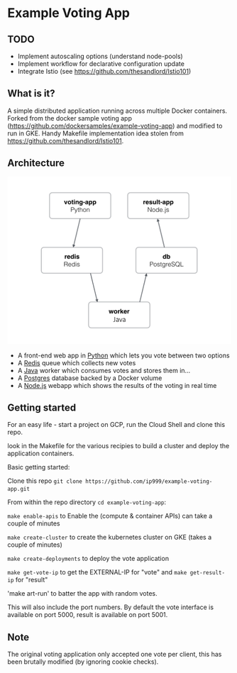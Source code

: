 Example Voting App
=========

TODO
----

* Implement autoscaling options (understand node-pools)
* Implement workflow for declarative configuration update
* Integrate Istio (see https://github.com/thesandlord/Istio101)

What is it?
-----------

A simple distributed application running across multiple Docker containers. Forked from the docker sample voting app (https://github.com/dockersamples/example-voting-app) and modified to run in GKE. Handy Makefile implementation idea stolen from https://github.com/thesandlord/Istio101.

Architecture
-----

![Architecture diagram](architecture2.png)

* A front-end web app in [Python](/vote) which lets you vote between two options
* A [Redis](https://hub.docker.com/_/redis/) queue which collects new votes
* A [Java](/worker/src/main) worker which consumes votes and stores them in…
* A [Postgres](https://hub.docker.com/_/postgres/) database backed by a Docker volume
* A [Node.js](/result) webapp which shows the results of the voting in real time

Getting started
---------------

For an easy life - start a project on GCP, run the Cloud Shell and clone this repo.

look in the Makefile for the various recipies to build a cluster and deploy the application containers. 

Basic getting started:

Clone this repo `git clone https://github.com/ip999/example-voting-app.git`

From within the repo directory `cd example-voting-app`:

`make enable-apis` to Enable the (compute & container APIs) can take a couple of minutes

`make create-cluster` to create the kubernetes cluster on GKE (takes a couple of minutes)

`make create-deployments` to deploy the vote application

`make get-vote-ip` to get the EXTERNAL-IP for "vote" and `make get-result-ip` for "result"

'make art-run' to batter the app with random votes.

This will also include the port numbers. By default the vote interface is available on port 5000, result is available on port 5001.




Note
----

The original voting application only accepted one vote per client, this has been brutally modified (by ignoring cookie checks).
